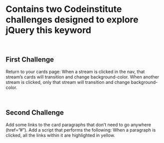 # Contains two Codeinstitute challenges designed to explore jQuery this keyword

<br>

## First Challenge

Return to your cards page: When a stream is clicked in the nav, that stream’s cards will transition and change background-color. When another stream is clicked, only that stream will transition and change background-color.

<br>

## Second Challenge

Add some links to the card paragraphs that don’t need to go anywhere (href=”#”).
Add a script that performs the following:
When a paragraph is clicked, all the links within it are highlighted in yellow.